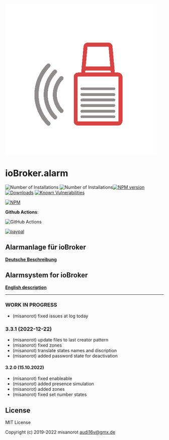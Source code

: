 ![Logo](admin/alarm.png)
# ioBroker.alarm

![Number of Installations](http://iobroker.live/badges/alarm-installed.svg) ![Number of Installations](http://iobroker.live/badges/alarm-stable.svg)[![NPM version](http://img.shields.io/npm/v/iobroker.alarm.svg)](https://www.npmjs.com/package/iobroker.alarm)
[![Downloads](https://img.shields.io/npm/dm/iobroker.alarm.svg)](https://www.npmjs.com/package/iobroker.alarm)
[![Known Vulnerabilities](https://snyk.io/test/github/misanorot/ioBroker.alarm/badge.svg)](https://snyk.io/test/github/misanorot/ioBroker.alarm)

[![NPM](https://nodei.co/npm/iobroker.alarm.png?downloads=true)](https://nodei.co/npm/iobroker.alarm/)

**Github Actions**:

![GitHub Actions](https://github.com/misanorot/ioBroker.alarm/workflows/Test%20and%20Release/badge.svg)


[![paypal](https://www.paypalobjects.com/en_US/DK/i/btn/btn_donateCC_LG.gif)](https://www.paypal.com/cgi-bin/webscr?cmd=_s-xclick&hosted_button_id=ZYHW84XXF5REJ&source=url)

## Alarmanlage für ioBroker

**[Deutsche Beschreibung](docs/de/alarm.md)**

## Alarmsystem for ioBroker

**[English description](docs/en/alarm_en.md)**

******************************************************************************************
<!--
    Placeholder for the next version (at the beginning of the line):
    ### **WORK IN PROGRESS**
-->
### **WORK IN PROGRESS**
* (misanorot) fixed issues at log today

### 3.3.1 (2022-12-22)
* (misanorot) update files to last creator pattern
* (misanorot) fixed zones
* (misanorot) translate states names and discription
* (misanorot) added password state for deactivation

#### 3.2.0 (15.10.2022)
* (misanorot) fixed enableable
* (misanorot) added presence simulation
* (misanorot) added zones
* (misanorot) fixed set number states

## License
MIT License

Copyright (c) 2019-2022 misanorot <audi16v@gmx.de>
